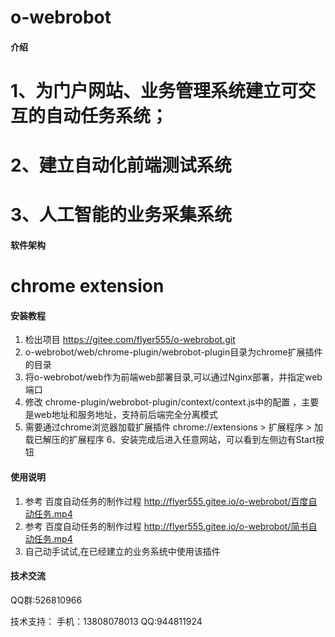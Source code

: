 # o-webrobot

#### 介绍
# 1、为门户网站、业务管理系统建立可交互的自动任务系统；
# 2、建立自动化前端测试系统
# 3、人工智能的业务采集系统

#### 软件架构
# chrome extension


#### 安装教程

1.  检出项目 https://gitee.com/flyer555/o-webrobot.git
2.  o-webrobot/web/chrome-plugin/webrobot-plugin目录为chrome扩展插件的目录
3.  将o-webrobot/web作为前端web部署目录,可以通过Nginx部署，并指定web端口
4.  修改 chrome-plugin/webrobot-plugin/context/context.js中的配置 ，主要是web地址和服务地址，支持前后端完全分离模式
5.  需要通过chrome浏览器加载扩展插件
	chrome://extensions > 扩展程序 > 加载已解压的扩展程序
6、安装完成后进入任意网站，可以看到左侧边有Start按钮	

#### 使用说明

1.  参考 百度自动任务的制作过程 http://flyer555.gitee.io/o-webrobot/百度自动任务.mp4
2.  参考 百度自动任务的制作过程 http://flyer555.gitee.io/o-webrobot/简书自动任务.mp4
3.  自己动手试试,在已经建立的业务系统中使用该插件

#### 技术交流

QQ群:526810966

技术支持：
手机：13808078013 
QQ:944811924
